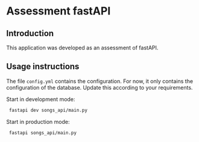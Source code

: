 # Assessment fastAPI


## Introduction

This application was developed as an assessment of fastAPI.

## Usage instructions

The file `config.yml` contains the configuration. For now, it only contains the configuration
of the database. Update this according to your requirements.

Start in development mode:

```bash
 fastapi dev songs_api/main.py
```

Start in production mode:

```bash
 fastapi songs_api/main.py
 ```
